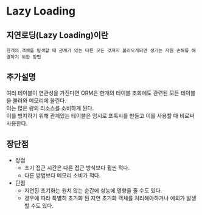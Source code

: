 # Lazy Loading

## 지연로딩(Lazy Loading)이란

```
한개의 객체를 탐색할 때 관계가 있는 다른 모든 것까지 불러오게되면 생기는 자원 손해를 해결하기 위한 방법
```

## 추가설명

여러 테이블이 연관성을 가진다면 ORM은 한개의 테이블 조회에도 관련된 모든 테이블을 불러와 메모리에 올린다.  
이는 많은 량의 리소스를 소비하게 된다.  
이를 방지하기 위해 관계있는 테이블은 임시로 프록시를 만들고 이를 사용할 때 비로써 사용한다.

## 장단점

- 장점
    - 초기 접근 시간은 다른 접근 방식보다 훨씬 적다.
    - 다른 방법보다 메모리 소비가 적다.
- 단점
    - 지연된 초기화는 원치 않는 순간에 성능에 영향을 줄 수도 있다.
    - 경우에 따라 특별히 초기화 된 지연 초기화 객체를 처리해야하거나 예외가 발생할 수도 있다.
